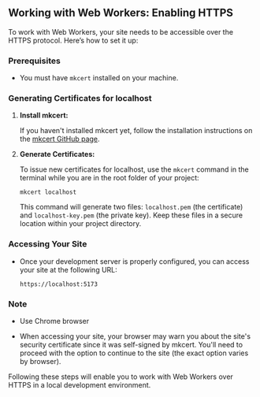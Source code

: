 ## Working with Web Workers: Enabling HTTPS

To work with Web Workers, your site needs to be accessible over the HTTPS protocol. Here’s how to set it up:

### Prerequisites

- You must have `mkcert` installed on your machine.

### Generating Certificates for localhost

1. **Install mkcert:**

   If you haven't installed mkcert yet, follow the installation instructions on the [mkcert GitHub page](https://github.com/FiloSottile/mkcert).

2. **Generate Certificates:**

   To issue new certificates for localhost, use the `mkcert` command in the terminal while you are in the root folder of your project:

   ```shell
   mkcert localhost
   ```

   This command will generate two files: `localhost.pem` (the certificate) and `localhost-key.pem` (the private key). Keep these files in a secure location within your project directory.

### Accessing Your Site

- Once your development server is properly configured, you can access your site at the following URL:

  ```
  https://localhost:5173
  ```

### Note

- Use Chrome browser

- When accessing your site, your browser may warn you about the site's security certificate since it was self-signed by mkcert. You'll need to proceed with the option to continue to the site (the exact option varies by browser).

Following these steps will enable you to work with Web Workers over HTTPS in a local development environment.